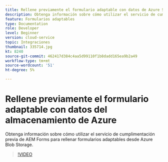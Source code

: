 ```yaml
---
title: Rellene previamente el formulario adaptable con datos de Azure Storage
description: Obtenga información sobre cómo utilizar el servicio de cumplimentación previa de AEM Forms para rellenar formularios adaptables desde Azure Blob Storage.
feature: Formularios adaptables
type: Documentation
role: Developer
level: Beginner
version: cloud-service
topic: Integraciones
thumbnail: 335714.jpg
kt: 8240
source-git-commit: 462417d384c4aa5d99110f1b8dadd165ea9b2a49
workflow-type: tm+mt
source-wordcount: '51'
ht-degree: 5%

---
```


# Rellene previamente el formulario adaptable con datos del almacenamiento de Azure

Obtenga información sobre cómo utilizar el servicio de cumplimentación previa de AEM Forms para rellenar formularios adaptables desde Azure Blob Storage.

>[!VIDEO](https://video.tv.adobe.com/v/335714/?quality=12&learn=on)

